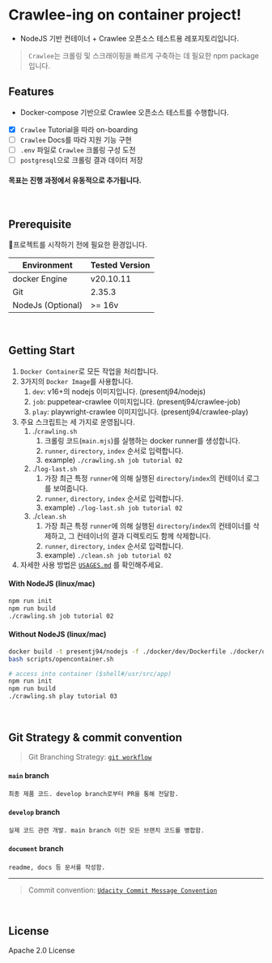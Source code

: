 # Crawlee-ing on container project!

- NodeJS 기반 컨테이너 + Crawlee 오픈소스 테스트용 레포지토리입니다.

> `Crawlee`는 크롤링 및 스크래이핑을 빠르게 구축하는 데 필요한 npm package입니다.

## Features

- Docker-compose 기반으로 Crawlee 오픈소스 테스트를 수행합니다.

- [x] `Crawlee` Tutorial을 따라 on-boarding
- [ ] `Crawlee` Docs를 따라 지원 기능 구현
- [ ] `.env` 파일로 `Crawlee` 크롤링 구성 도전
- [ ] `postgresql`으로 크롤링 결과 데이터 저장

#### 목표는 진행 과정에서 유동적으로 추가됩니다.

<br>

## Prerequisite

프로젝트를 시작하기 전에 필요한 환경입니다.

| Environment | Tested Version |
| ------ | ------ |
| docker Engine | v20.10.11 |
| Git | 2.35.3 |
| NodeJs (Optional) | >= 16v |


<br>

## Getting Start

1. `Docker Container`로 모든 작업을 처리합니다.
2. 3가지의 `Docker Image`를 사용합니다.
   1. `dev`: v16+의 nodejs 이미지입니다. (presentj94/nodejs)
   2. `job`: puppetear-crawlee 이미지입니다. (presentj94/crawlee-job)
   3. `play`: playwright-crawlee 이미지입니다. (presentj94/crawlee-play)
3. 주요 스크립트는 세 가지로 운영됩니다.
   1. ./`crawling.sh`
      1. 크롤링 코드(`main.mjs`)를 실행하는 docker runner를 생성합니다.
      2. `runner`, `directory`, `index` 순서로 입력합니다.
      3. example) `./crawling.sh job tutorial 02`
   2. ./`log-last.sh`
      1. 가장 최근 특정 `runner`에 의해 실행된 `directory`/`index`의 컨테이너 로그를 보여줍니다.
      2. `runner`, `directory`, `index` 순서로 입력합니다.
      3. example) `./log-last.sh job tutorial 02`
   3. ./`clean.sh`
      1. 가장 최근 특정 `runner`에 의해 실행된 `directory`/`index`의 컨테이너를 삭제하고, 그 컨테이너의 결과 디렉토리도 함께 삭제합니다.
      2. `runner`, `directory`, `index` 순서로 입력합니다.
      3. example) `./clean.sh job tutorial 02`
4. 자세한 사용 방법은 [`USAGES.md`](docs/USAGES.md) 를 확인해주세요.

#### With NodeJS (linux/mac)

```sh
npm run init
npm run build
./crawling.sh job tutorial 02
```

#### Without NodeJS (linux/mac)

```sh
docker build -t presentj94/nodejs -f ./docker/dev/Dockerfile ./docker/dev
bash scripts/opencontainer.sh

# access into container ($shell#/usr/src/app)
npm run init
npm run build
./crawling.sh play tutorial 03
```

<br>

## Git Strategy & commit convention

> Git Branching Strategy: [`git workflow`](https://git-scm.com/docs/gitworkflows)

#### `main` branch
    최종 제품 코드. develop branch로부터 PR을 통해 전달함.

#### `develop` branch
    실제 코드 관련 개발. main branch 이전 모든 브랜치 코드를 병합함.

#### `document` branch
    readme, docs 등 문서를 작성함.

---

> Commit convention: [`Udacity Commit Message Convention`](https://udacity.github.io/git-styleguide/)

<br>

## License

Apache 2.0 License

